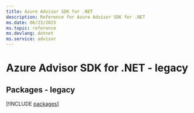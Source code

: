 ```yaml
---
title: Azure Advisor SDK for .NET
description: Reference for Azure Advisor SDK for .NET
ms.date: 06/23/2025
ms.topic: reference
ms.devlang: dotnet
ms.service: advisor
---
```

# Azure Advisor SDK for .NET - legacy
## Packages - legacy
[!INCLUDE [packages](advisor-index.md)]